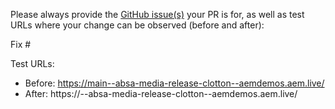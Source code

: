 Please always provide the [GitHub issue(s)](../issues) your PR is for, as well as test URLs where your change can be observed (before and after):

Fix #<gh-issue-id>

Test URLs:
- Before: https://main--absa-media-release-clotton--aemdemos.aem.live/
- After: https://<branch>--absa-media-release-clotton--aemdemos.aem.live/
